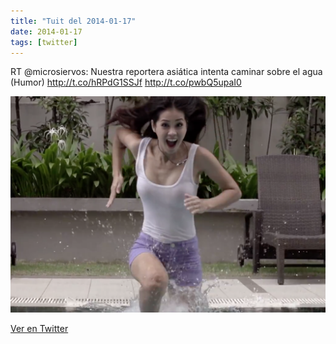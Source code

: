 ```yaml
---
title: "Tuit del 2014-01-17"
date: 2014-01-17
tags: [twitter]
---
```


RT @microsiervos: Nuestra reportera asiática intenta caminar sobre el agua (Humor) http://t.co/hRPdG1SSJf http://t.co/pwbQ5upaI0

![Imagen](/assets/images/424161744857358336-BeLJqeEIAAA9S2B.png)

[Ver en Twitter](https://twitter.com/i/web/status/424161744857358336)
